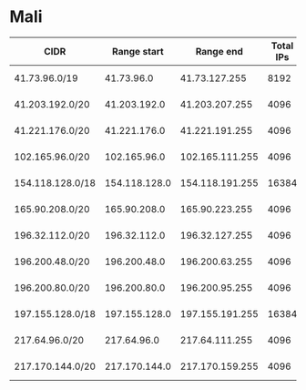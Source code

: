 # Mali

CIDR               | Range start     | Range end       | Total IPs  | Assign date | Owner
------------------ | --------------- | --------------- | ---------- | ----------- | -----
41.73.96.0/19      | 41.73.96.0      | 41.73.127.255   | 8192       | 2010-03-19  | 
41.203.192.0/20    | 41.203.192.0    | 41.203.207.255  | 4096       | 2008-02-08  | 
41.221.176.0/20    | 41.221.176.0    | 41.221.191.255  | 4096       | 2007-09-12  | 
102.165.96.0/20    | 102.165.96.0    | 102.165.111.255 | 4096       | 2018-02-26  | 
154.118.128.0/18   | 154.118.128.0   | 154.118.191.255 | 16384      | 2015-02-13  | 
165.90.208.0/20    | 165.90.208.0    | 165.90.223.255  | 4096       | 2015-11-24  | 
196.32.112.0/20    | 196.32.112.0    | 196.32.127.255  | 4096       | 2010-08-11  | 
196.200.48.0/20    | 196.200.48.0    | 196.200.63.255  | 4096       | 2004-03-15  | 
196.200.80.0/20    | 196.200.80.0    | 196.200.95.255  | 4096       | 2004-06-09  | 
197.155.128.0/18   | 197.155.128.0   | 197.155.191.255 | 16384      | 2012-09-27  | 
217.64.96.0/20     | 217.64.96.0     | 217.64.111.255  | 4096       | 2000-10-30  | 
217.170.144.0/20   | 217.170.144.0   | 217.170.159.255 | 4096       | 2004-08-17  | 
